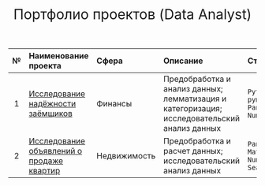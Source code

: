 <h1 style="font-weight:normal" align="center">
	&nbsp;Портфолио проектов (Data Analyst)&nbsp;
</h1>
<br>

|№|Наименование проекта|Сфера|Описание|Стек|
|:-----:|:-----|:-----|:-----|:-----|
|1|[Исследование надёжности заёмщиков](https://github.com/josephbaib/praktikum_da/tree/main/credit_borrower) |Финансы| Предобработка и анализ данных; лемматизация и категоризация; исследовательский анализ данных| `Python` `pymystem3` `Pandas` `NumPy` |
|2|[Исследование объявлений о продаже квартир](https://github.com/josephbaib/praktikum_da/tree/main/flats)|Недвижимость| Предобработка и расчет данных; исследовательский анализ данных| `Pandas` `Matplotlib` `NumPy` `Seaborn`|
